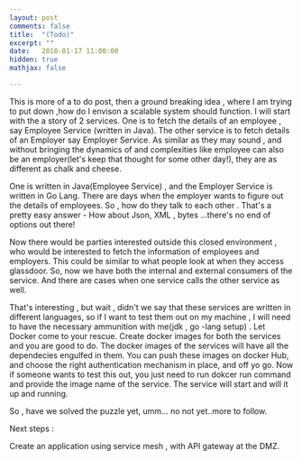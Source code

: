 ```yaml
---
layout: post
comments: false
title:  "(Todo)"
excerpt: ""
date:   2018-01-17 11:00:00
hidden: true
mathjax: false

---
```


This is more of a to do post, then a ground breaking idea , where I am trying to put down ,how do I envison a scalable system should function.
I will start with the a story of 2 services. One is to fetch the details of an employee , say Employee Service (written in Java).
The other service is to fetch details of an Employer say Employer Service. As similar as they may sound , and without bringing the dynamics of 
and complexities like employee can also be an employer(let's keep that thought for some other day!), they are as different as chalk and cheese.

One is written in Java(Employee Service) , and the Employer Service is written in Go Lang. There are days when the employer wants to figure out the details of employees.
So , how do they talk to each other . That's a pretty easy answer - How about Json, XML , bytes ...there's no end of options out there!

Now there would be parties interested outside this closed environment , who would be interested to fetch the information of employees and employers. This could be similar to what people look at when they access glassdoor.
So, now we have both the internal and external consumers of the service. And there are cases when one service calls the other service as well.

That's interesting , but wait , didn't we say that these services are written in different languages, so if I want to test them out on my machine , I will need to have the necessary ammunition with me(jdk , go -lang setup) .
Let Docker come to your rescue. Create docker images for both the services and you are good to do. The docker images of the services  will have all the dependecies engulfed in them.
You can push these images on docker Hub, and choose the right authentication mechanism in place, and off yo go.
Now if someone wants to test this out, you just need to run dokcer run command and provide the image name of the service. The service will start and will it up and running.

So , have we solved the puzzle yet, umm... no not yet..more to follow.

Next steps :

Create an application using service mesh , with API gateway at the DMZ. 
